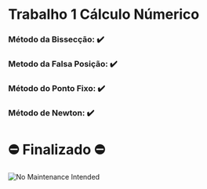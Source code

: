 # Trabalho 1 Cálculo Númerico 
### Método da Bissecção: :heavy_check_mark:
### Metodo da Falsa Posição: :heavy_check_mark:
### Método do Ponto Fixo: :heavy_check_mark:
### Método de Newton: :heavy_check_mark:

# :no_entry: Finalizado :no_entry:
![No Maintenance Intended](http://unmaintained.tech/badge.svg)
